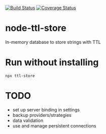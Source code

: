 [![Build Status](https://travis-ci.org/crystalbit/react-is-dev.svg?branch=master)](https://travis-ci.org/crystalbit/node-ttl-store) [![Coverage Status](https://coveralls.io/repos/github/crystalbit/react-is-dev/badge.svg?branch=master)](https://coveralls.io/github/crystalbit/node-ttl-store?branch=master)

# node-ttl-store
In-memory database to store strings with TTL

# Run without installing

```
npx ttl-store
```

# TODO

- set up server binding in settings
- backup providers/strategies
- data validation
- use and manage persistent connections